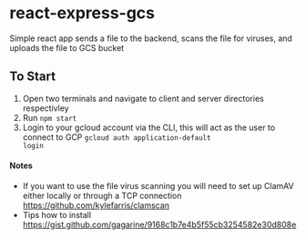 # react-express-gcs
Simple react app sends a file to the backend, scans the file for viruses, and uploads the file to GCS bucket

## To Start
1. Open two terminals and navigate to client and server directories respectivley 
2. Run <code>npm start</code>
3. Login to your gcloud account via the CLI, this will act as the user to connect to GCP <code>gcloud auth application-default login</code>


#### Notes
- If you want to use the file virus scanning you will need to set up ClamAV either locally or through a TCP connection https://github.com/kylefarris/clamscan
- Tips how to install https://gist.github.com/gagarine/9168c1b7e4b5f55cb3254582e30d808e
